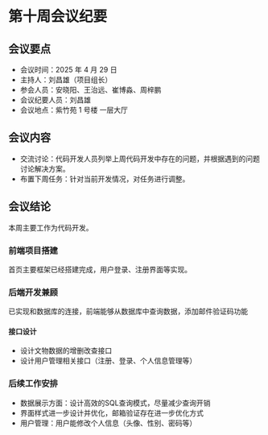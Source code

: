 # 第十周会议纪要

## 会议要点

* 会议时间：2025 年 4 月 29 日
* 主持人：刘昌雄（项目组长）
* 参会人员：安晓阳、王治远、崔博淼、周梓鹏
* 会议纪要人员：刘昌雄
* 会议地点：紫竹苑 1 号楼 一层大厅

## 会议内容

- 交流讨论：代码开发人员列举上周代码开发中存在的问题，并根据遇到的问题讨论解决方案。
- 布置下周任务：针对当前开发情况，对任务进行调整。

## 会议结论

本周主要工作为代码开发。

### 前端项目搭建

首页主要框架已经搭建完成，用户登录、注册界面等实现。

### 后端开发兼顾

已实现和数据库的连接，前端能够从数据库中查询数据，添加邮件验证码功能

#### 接口设计

- 设计文物数据的增删改查接口
- 设计用户管理相关接口（注册、登录、个人信息管理等）

### 后续工作安排

* 数据展示方面：设计高效的SQL查询模式，尽量减少查询开销
* 界面样式进一步设计并优化，邮箱验证存在进一步优化方式
* 用户管理：用户能修改个人信息（头像、性别、密码等）